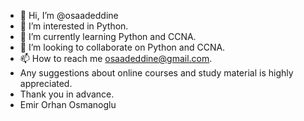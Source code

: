 - 👋 Hi, I’m @osaadeddine
- 👀 I’m interested in Python.
- 🌱 I’m currently learning Python and CCNA.
- 💞️ I’m looking to collaborate on Python and CCNA.
- 📫 How to reach me osaadeddine@gmail.com.
- Any suggestions about online courses and study material is highly appreciated.
- Thank you in advance.
- Emir Orhan Osmanoglu
